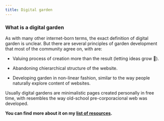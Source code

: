 ```yaml
---
title: Digital garden
---
```


### What is a digital garden

As with many other internet-born terms, the exact definition of digital garden is unclear.
But there are several principles of garden development that most of the community agree on, with are:

* Valuing process of creation more than the result (letting ideas grow 🌱).

* Abandoning chierarchical structure of the website.

* Developing garden in non-linear fashion, similar to the way people naturally explore content of websites.

Usually digital gardens are minimalistic pages created personally in free time, with resembles the way old-school pre-corporacional web was developed.

**You can find more about it on my [list of resources](/links/digital-gardening).**